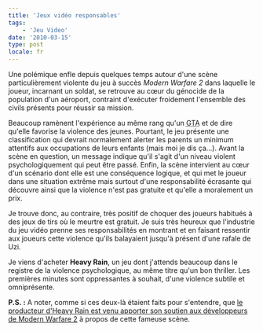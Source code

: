 ```yaml
---
title: 'Jeux vidéo responsables'
tags:
    - 'Jeu Video'
date: '2010-03-15'
type: post
locale: fr
---
```


Une polémique enfle depuis quelques temps autour d'une scène particulièrement violente du jeu à succès _Modern Warfare 2_ dans laquelle le joueur, incarnant un soldat, se retrouve au cœur du génocide de la population d'un aéroport, contraint d'exécuter froidement l'ensemble des civils présents pour réussir sa mission.

<!-- more -->

Beaucoup ramènent l'expérience au même rang qu'un <abbr lang="en" title="Grand Theft Auto">GTA</abbr> et de dire qu'elle favorise la violence des jeunes. Pourtant, le jeu présente une classification qui devrait normalement alerter les parents un minimum attentifs aux occupations de leurs enfants (mais moi je dis ça…). Avant la scène en question, un message indique qu'il s'agit d'un niveau violent psychologiquement qui peut être passé. Enfin, la scène intervient au cœur d'un scénario dont elle est une conséquence logique, et qui met le joueur dans une situation extrême mais surtout d'une responsabilité écrasante qui découvre ainsi que la violence n'est pas gratuite et qu'elle a moralement un prix.

Je trouve donc, au contraire, très positif de choquer des joueurs habitués à des jeux de tirs où le meurtre est gratuit. Je suis très heureux que l'industrie du jeu vidéo prenne ses responsabilités en montrant et en faisant ressentir aux joueurs cette violence qu'ils balayaient jusqu'à présent d'une rafale de Uzi.

Je viens d'acheter **Heavy Rain**, un jeu dont j'attends beaucoup dans le registre de la violence psychologique, au même titre qu'un bon thriller. Les premières minutes sont oppressantes à souhait, d'une violence subtile et omniprésente.

**P.S.&nbsp;:** A noter, comme si ces deux-là étaient faits pour s'entendre, que [le producteur d'Heavy Rain est venu apporter son soutien aux développeurs de Modern Warfare 2](http://www.gameblog.fr/news/12267-le-producteur-d-heavy-rain-defend-modern-warfare-2) à propos de cette fameuse scène.
